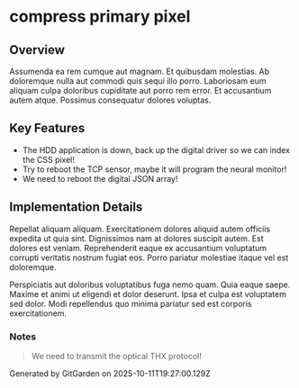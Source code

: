 # compress primary pixel

## Overview
Assumenda ea rem cumque aut magnam. Et quibusdam molestias. Ab doloremque nulla aut commodi quis sequi illo porro. Laboriosam eum aliquam culpa doloribus cupiditate aut porro rem error. Et accusantium autem atque. Possimus consequatur dolores voluptas.

## Key Features
- The HDD application is down, back up the digital driver so we can index the CSS pixel!
- Try to reboot the TCP sensor, maybe it will program the neural monitor!
- We need to reboot the digital JSON array!

## Implementation Details
Repellat aliquam aliquam. Exercitationem dolores aliquid autem officiis expedita ut quia sint. Dignissimos nam at dolores suscipit autem. Est dolores est veniam. Reprehenderit eaque ex accusantium voluptatum corrupti veritatis nostrum fugiat eos. Porro pariatur molestiae itaque vel est doloremque.
 Perspiciatis aut doloribus voluptatibus fuga nemo quam. Quia eaque saepe. Maxime et animi ut eligendi et dolor deserunt. Ipsa et culpa est voluptatem sed dolor. Modi repellendus quo minima pariatur sed est corporis exercitationem.

### Notes
> We need to transmit the optical THX protocol!

Generated by GitGarden on 2025-10-11T19:27:00.129Z
